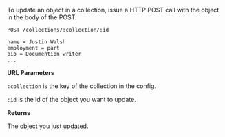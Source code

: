 To update an object in a collection, issue a HTTP POST call with the object in the body of the POST.

	POST /collections/:collection/:id

	name = Justin Walsh
	employment = part
	bio = Documention writer
	...

**URL Parameters**

`:collection` is the key of the collection in the config.

`:id` is the id of the object you want to update.

**Returns**

The object you just updated.